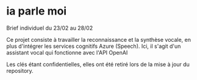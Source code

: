 # ia parle moi
 Brief individuel du 23/02 au 28/02

Ce projet consiste à travailler la reconnaissance et la synthèse vocale, en plus d'intégrer les services cognitifs Azure (Speech).
Ici, il s'agit d'un assistant vocal qui fonctionne avec l'API OpenAI

Les clés étant confidentielles, elles ont été retiré lors de la mise à jour du repository.
